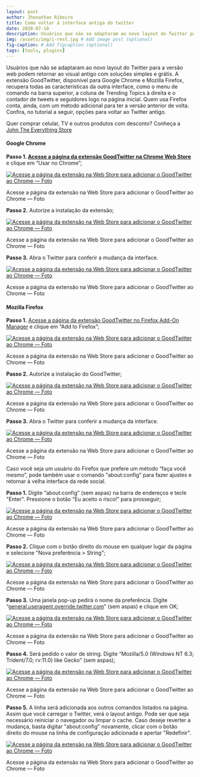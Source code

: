 ```yaml
---
layout: post
author: Jhonathan Ribeiro
title: Como voltar à interface antiga do twitter
date: 2020-07-10
description: Usuários que não se adaptaram ao novo layout do Twitter para a versão web podem retornar ao visual antigo com soluções simples e grátis. A extensão GoodTwitter, disponível para Google Chrome e Mozilla Firefox, recupera todas as características da outra interface, como o menu de comando na barra superior, a coluna de Trending Topics à direita e o contador de tweets e seguidores logo na página inicial. Quem usa Firefox conta, ainda, com um método adicional para ter a versão anterior de volta. Confira, no tutorial a seguir, opções para voltar ao Twitter antigo.
img: /assets/img/i-rest.jpg # Add image post (optional)
fig-caption: # Add figcaption (optional)
tags: [tools, plugins]
---
```

Usuários que não se adaptaram ao novo layout do Twitter para a versão web podem retornar ao visual antigo com soluções simples e grátis. A extensão GoodTwitter, disponível para Google Chrome e Mozilla Firefox, recupera todas as características da outra interface, como o menu de comando na barra superior, a coluna de Trending Topics à direita e o contador de tweets e seguidores logo na página inicial. Quem usa Firefox conta, ainda, com um método adicional para ter a versão anterior de volta. Confira, no tutorial a seguir, opções para voltar ao Twitter antigo.

Quer comprar celular, TV e outros produtos com desconto? Conheça a [John The Everything Store](https://br.pinterest.com/johneverythingstore/)

#### Google Chrome

**Passo 1. [Acesse a página da extensão GoodTwitter na Chrome Web Store](https://chrome.google.com/webstore/detail/goodtwitter/jbanhionoclikdjnjlcmefiofgjimgca)** e clique em “Usar no Chrome”;

[![Acesse a página da extensão na Web Store para adicionar o GoodTwitter ao Chrome — Foto](https://uploaddeimagens.com.br/images/002/682/704/original/goodtwitter-chrome-1.jpeg?1590954160)](https://jhonathanribeiro.netlify.app/como-voltar-a-interface-antiga-do-twitter/)

Acesse a página da extensão na Web Store para adicionar o GoodTwitter ao Chrome — Foto[](https://jhonathanribeiro.netlify.app/como-voltar-a-interface-antiga-do-twitter/)



**Passo 2.** Autorize a instalação da extensão;

[![Acesse a página da extensão na Web Store para adicionar o GoodTwitter ao Chrome — Foto](https://uploaddeimagens.com.br/images/002/682/730/full/good-twitter-chrome-2.jpeg?1590954951)](https://jhonathanribeiro.netlify.app/como-voltar-a-interface-antiga-do-twitter/)

Acesse a página da extensão na Web Store para adicionar o GoodTwitter ao Chrome — Foto[](https://jhonathanribeiro.netlify.app/como-voltar-a-interface-antiga-do-twitter/)

**Passo 3.** Abra o Twitter para conferir a mudança da interface.

[![Acesse a página da extensão na Web Store para adicionar o GoodTwitter ao Chrome — Foto](https://uploaddeimagens.com.br/images/002/682/731/original/good-twitter-chrome-3.jpeg?1590955067)](https://jhonathanribeiro.netlify.app/como-voltar-a-interface-antiga-do-twitter/)

Acesse a página da extensão na Web Store para adicionar o GoodTwitter ao Chrome — Foto[](https://jhonathanribeiro.netlify.app/como-voltar-a-interface-antiga-do-twitter/)

#### Mozilla Firefox

**Passo 1.** [Acesse a página da extensão GoodTwitter no Firefox Add-On Manager](https://chrome.google.com/webstore/detail/goodtwitter/jbanhionoclikdjnjlcmefiofgjimgca) e clique em “Add to Firefox”;

[![Acesse a página da extensão na Web Store para adicionar o GoodTwitter ao Chrome — Foto](https://uploaddeimagens.com.br/images/002/682/742/full/good-twitter-ff1.jpeg?1590955376)](https://jhonathanribeiro.netlify.app/como-voltar-a-interface-antiga-do-twitter/)

Acesse a página da extensão na Web Store para adicionar o GoodTwitter ao Chrome — Foto[](https://jhonathanribeiro.netlify.app/como-voltar-a-interface-antiga-do-twitter/)

**Passo 2.** Autorize a instalação do GoodTwitter;

[![Acesse a página da extensão na Web Store para adicionar o GoodTwitter ao Chrome — Foto](https://uploaddeimagens.com.br/images/002/682/748/full/good-twitter-ff2.jpeg?1590955481)](https://jhonathanribeiro.netlify.app/como-voltar-a-interface-antiga-do-twitter/)

Acesse a página da extensão na Web Store para adicionar o GoodTwitter ao Chrome — Foto[](https://jhonathanribeiro.netlify.app/como-voltar-a-interface-antiga-do-twitter/)

**Passo 3.** Abra o Twitter para conferir a mudança da interface.

[![Acesse a página da extensão na Web Store para adicionar o GoodTwitter ao Chrome — Foto](https://d33wubrfki0l68.cloudfront.net/d629ba4aa4d24929cbcdb9ac2bf4fbe5659c34f0/9c19b/assets/images/layout-antigo-twitter.png)](https://jhonathanribeiro.netlify.app/como-voltar-a-interface-antiga-do-twitter/)

Acesse a página da extensão na Web Store para adicionar o GoodTwitter ao Chrome — Foto[](https://jhonathanribeiro.netlify.app/como-voltar-a-interface-antiga-do-twitter/)

Caso você seja um usuário do Firefox que prefere um método “faça você mesmo”, pode também usar o comando "about:config" para fazer ajustes e retornar à velha interface da rede social.

**Passo 1.** Digite “about:config” (sem aspas) na barra de endereços e tecle "Enter". Pressione o botão “Eu aceito o risco!” para prosseguir;



[![Acesse a página da extensão na Web Store para adicionar o GoodTwitter ao Chrome — Foto](https://uploaddeimagens.com.br/images/002/682/755/full/about-config-ff1.jpeg?1590955684)](https://jhonathanribeiro.netlify.app/como-voltar-a-interface-antiga-do-twitter/)

Acesse a página da extensão na Web Store para adicionar o GoodTwitter ao Chrome — Foto[](https://jhonathanribeiro.netlify.app/como-voltar-a-interface-antiga-do-twitter/)

**Passo 2.** Clique com o botão direito do mouse em qualquer lugar da página e selecione "Nova preferência > String";

[![Acesse a página da extensão na Web Store para adicionar o GoodTwitter ao Chrome — Foto](https://uploaddeimagens.com.br/images/002/682/756/full/about-config-ff2.jpeg?1590955826)](https://jhonathanribeiro.netlify.app/como-voltar-a-interface-antiga-do-twitter/)

Acesse a página da extensão na Web Store para adicionar o GoodTwitter ao Chrome — Foto[](https://jhonathanribeiro.netlify.app/como-voltar-a-interface-antiga-do-twitter/)

**Passo 3.** Uma janela pop-up pedirá o nome da preferência. Digite “[general.useragent.override.twitter.com](http://general.useragent.override.twitter.com/)” (sem aspas) e clique em OK;

[![Acesse a página da extensão na Web Store para adicionar o GoodTwitter ao Chrome — Foto](https://uploaddeimagens.com.br/images/002/682/760/full/about-config-ff3.jpeg?1590955908)](https://jhonathanribeiro.netlify.app/como-voltar-a-interface-antiga-do-twitter/)

Acesse a página da extensão na Web Store para adicionar o GoodTwitter ao Chrome — Foto[](https://jhonathanribeiro.netlify.app/como-voltar-a-interface-antiga-do-twitter/)

**Passo 4.** Será pedido o valor de string. Digite “Mozilla/5.0 (Windows NT 6.3; Trident/7.0; rv:11.0) like Gecko” (sem aspas);

[![Acesse a página da extensão na Web Store para adicionar o GoodTwitter ao Chrome — Foto](https://uploaddeimagens.com.br/images/002/682/764/full/about-config-ff4.jpeg?1590956026)](https://jhonathanribeiro.netlify.app/como-voltar-a-interface-antiga-do-twitter/)

Acesse a página da extensão na Web Store para adicionar o GoodTwitter ao Chrome — Foto[](https://jhonathanribeiro.netlify.app/como-voltar-a-interface-antiga-do-twitter/)

**Passo 5.** A linha será adicionada aos outros comandos listados na página. Assim que você carregar o Twitter, verá o layout antigo. Pode ser que seja necessário reiniciar o navegador ou limpar o cache. Caso deseje reverter a mudança, basta digitar "about:config" novamente, clicar com o botão direito do mouse na linha de configuração adicionada e apertar "Redefinir".

[![Acesse a página da extensão na Web Store para adicionar o GoodTwitter ao Chrome — Foto](https://uploaddeimagens.com.br/images/002/682/765/full/about-config-ff5.jpeg?1590956069)](https://jhonathanribeiro.netlify.app/como-voltar-a-interface-antiga-do-twitter/)

Acesse a página da extensão na Web Store para adicionar o GoodTwitter ao Chrome — Foto